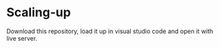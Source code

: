 # Scaling-up

Download this repository, load it up in visual studio code and open it with live server.
